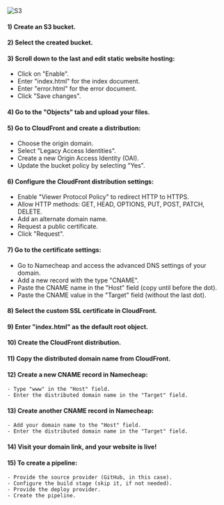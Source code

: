 ![S3](https://github.com/SaadOps/10WeeksOfCloudops/assets/94478736/8eaddf64-dbc7-47c2-8184-ed49dd522b68)

#### 1) Create an S3 bucket.

#### 2) Select the created bucket.

#### 3) Scroll down to the last and edit static website hosting:
   - Click on "Enable".
   - Enter "index.html" for the index document.
   - Enter "error.html" for the error document.
   - Click "Save changes".

#### 4) Go to the "Objects" tab and upload your files.

#### 5) Go to CloudFront and create a distribution:
   - Choose the origin domain.
   - Select "Legacy Access Identities".
   - Create a new Origin Access Identity (OAI).
   - Update the bucket policy by selecting "Yes".

#### 6) Configure the CloudFront distribution settings:
   - Enable "Viewer Protocol Policy" to redirect HTTP to HTTPS.
   - Allow HTTP methods: GET, HEAD, OPTIONS, PUT, POST, PATCH, DELETE.
   - Add an alternate domain name.
   - Request a public certificate.
   - Click "Request".

#### 7) Go to the certificate settings:
   - Go to Namecheap and access the advanced DNS settings of your domain.
   - Add a new record with the type "CNAME".
   - Paste the CNAME name in the "Host" field (copy until before the dot).
   - Paste the CNAME value in the "Target" field (without the last dot).

#### 8) Select the custom SSL certificate in CloudFront.

#### 9) Enter "index.html" as the default root object.

#### 10) Create the CloudFront distribution.

#### 11) Copy the distributed domain name from CloudFront.

#### 12) Create a new CNAME record in Namecheap:
    - Type "www" in the "Host" field.
    - Enter the distributed domain name in the "Target" field.

#### 13) Create another CNAME record in Namecheap:
    - Add your domain name to the "Host" field.
    - Enter the distributed domain name in the "Target" field.

#### 14) Visit your domain link, and your website is live!

#### 15) To create a pipeline:
    - Provide the source provider (GitHub, in this case).
    - Configure the build stage (skip it, if not needed).
    - Provide the deploy provider.
    - Create the pipeline.
